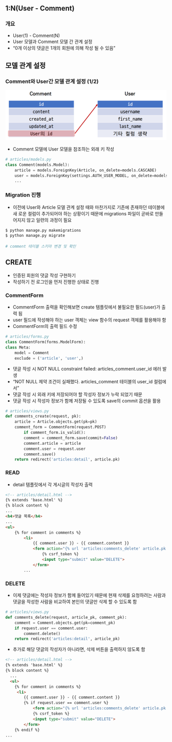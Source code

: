 ## 1:N(User - Comment)

### 개요

* User(1) - Comment(N) 
* User 모델과 Comment 모델 간 관계 설정 
* “0개 이상의 댓글은 1개의 회원에 의해 작성 될 수 있음”

## 모델 관계 설정

### Comment와 User간 모델 관계 설정 (1/2)

![image-20221031230402919](readme.assets/image-20221031230402919.png)

* Comment 모델에 User 모델을 참조하는 외래 키 작성

```python
# articles/models.py
class Comment(models.Model):
    article = models.ForeignKey(Article, on_delete=models.CASCADE)
    user = models.ForeignKey(settings.AUTH_USER_MODEL, on_delete=models.CASCADE)
    ...
```

### Migration 진행

* 이전에 User와 Article 모델 관계 설정 때와 마찬가지로 기존에 존재하던 테이블에 새 로운 컬럼이 추가되어야 하는 상황이기 때문에 migrations 파일이 곧바로 만들어지지 않고 일련의 과정이 필요

```bash
$ python manage.py makemigrations
$ python manage.py migrate

# comment 테이블 스키마 변경 및 확인
```

## CREATE

* 인증된 회원의 댓글 작성 구현하기
* 작성하기 전 로그인을 먼저 진행한 상태로 진행

### CommentForm

* CommentForm 출력을 확인해보면 create 템플릿에서 불필요한 필드(user)가 출력 됨 
* user 필드에 작성해야 하는 user 객체는 view 함수의 request 객체를 활용해야 함
* CommentForm의 출력 필드 수정

```python
# articles/forms.py
class CommentForm(forms.ModelForm):
class Meta:
    model = Comment
    exclude = ('article', 'user',)
```

* 댓글 작성 시 NOT NULL constraint failed: articles_comment.user_id 에러 발생
* “NOT NULL 제약 조건이 실패했다. articles_comment 테이블의 user_id 컬럼에서”
* 댓글 작성 시 외래 키에 저장되어야 할 작성자 정보가 누락 되었기 때문
* 댓글 작성 시 작성자 정보가 함께 저장될 수 있도록 save의 commit 옵션을 활용

```python
# articles/views.py
def comments_create(request, pk):
    article = Article.objects.get(pk=pk)
    comment_form = CommentForm(request.POST)
        if comment_form.is_valid():
        comment = comment_form.save(commit=False)
        comment.article = article
        comment.user = request.user
        comment.save()
    return redirect('articles:detail', article.pk)	
```

### READ

* detail 템플릿에서 각 게시글의 작성자 출력

```html
<!-- articles/detail.html -->
{% extends 'base.html' %}
{% block content %}
...
<h4>댓글 목록</h4>
...
<ul>
	{% for comment in comments %}
		<li>
			{{ comment.user }} - {{ comment.content }}
			<form action="{% url 'articles:comments_delete' article.pk comment.pk %}" method="POST">
            	{% csrf_token %}
            	<input type="submit" value="DELETE">
            </form>
        ...
```

### DELETE

* 이제 댓글에는 작성자 정보가 함께 들어있기 때문에 현재 삭제를 요청하려는 사람과 댓글을 작성한 사람을 비교하여 본인의 댓글만 삭제 할 수 있도록 함

```python
# articles/views.py
def comments_delete(request, article_pk, comment_pk):
    comment = Comment.objects.get(pk=comment_pk)
    if request.user == comment.user:
    	comment.delete()
    return redirect('articles:detail', article_pk)
```

* 추가로 해당 댓글의 작성자가 아니라면, 삭제 버튼을 출력하지 않도록 함

```html
<!-- articles/detail.html -->
{% extends 'base.html' %}
{% block content %}
  ...
  <ul>
    {% for comment in comments %}
     <li>
    	{{ comment.user }} - {{ comment.content }}
    	{% if request.user == comment.user %}
    		<form action="{% url 'articles:comments_delete' article.pk comment.pk %}" method="POST">
    		{% csrf_token %}
    		<input type="submit" value="DELETE">
   		</form>
    {% endif %}
...
```

